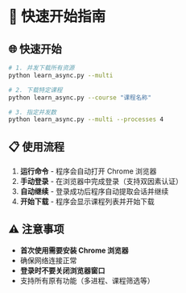 # 🚀 快速开始指南

## 🌐 快速开始

```bash
# 1. 并发下载所有资源
python learn_async.py --multi

# 2. 下载特定课程
python learn_async.py --course "课程名称"

# 3. 指定并发数
python learn_async.py --multi --processes 4
```

## 📋 使用流程

1. **运行命令** - 程序会自动打开 Chrome 浏览器
2. **手动登录** - 在浏览器中完成登录（支持双因素认证）
3. **自动继续** - 登录成功后程序自动提取会话并继续
4. **开始下载** - 程序会显示课程列表并开始下载

## ⚠️ 注意事项

- **首次使用需要安装 Chrome 浏览器**
- 确保网络连接正常
- **登录时不要关闭浏览器窗口**
- 支持所有原有功能（多进程、课程筛选等）
